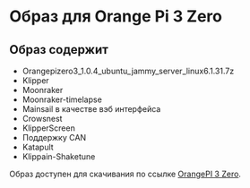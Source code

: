 # Образ для Orange Pi 3 Zero
## Образ содержит
* Orangepizero3_1.0.4_ubuntu_jammy_server_linux6.1.31.7z
* Klipper
* Moonraker
* Moonraker-timelapse
* Mainsail в качестве вэб интерфейса
* Crowsnest
* KlipperScreen
* Поддержку CAN
* Katapult
* Klippain-Shaketune

Образ доступен для скачивания по ссылке [OrangePI 3 Zero](https://mega.nz/file/TcYR1Qrb#NRjWIfK2MXL8XWC1-TuNzy4bhytpi9K7qcDxZMbB4Rc).
